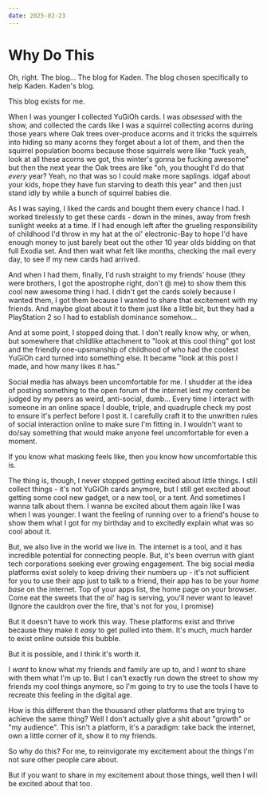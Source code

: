 ```yaml
---
date: 2025-02-23
---
```


# Why Do This

Oh, right. The blog... The blog for Kaden. The blog chosen specifically to help Kaden. Kaden's blog.

This blog exists for me.

When I was younger I collected YuGiOh cards. I was *obsessed* with the show, and collected the cards like I was a squirrel collecting acorns during those years where Oak trees over-produce acorns and it tricks the squirrels into hiding so many acorns they forget about a lot of them, and then the squirrel population booms because those squirrels were like "fuck yeah, look at all these acorns we got, this winter's gonna be fucking awesome" but then the next year the Oak trees are like "oh, you thought I'd do that *every* year? Yeah, no that was so I could make more saplings. idgaf about your kids, hope they have fun starving to death this year" and then just stand idly by while a bunch of squirrel babies die.

As I was saying, I liked the cards and bought them every chance I had. I worked tirelessly to get these cards - down in the mines, away from fresh sunlight weeks at a time. If I had enough left after the grueling responsibility of childhood I'd throw in my hat at the ol' electronic-Bay to hope I'd have enough money to just barely beat out the other 10 year olds bidding on that full Exodia set. And then wait what felt like months, checking the mail every day, to see if my new cards had arrived.

And when I had them, finally, I'd rush straight to my friends' house (they were brothers, I got the apostrophe right, don't @ me) to show them this cool new awesome thing I had. I didn't get the cards solely because I wanted them, I got them because I wanted to share that excitement with my friends. And maybe gloat about it to them just like a little bit, but they had a PlayStation 2 so I had to establish dominance somehow...

And at some point, I stopped doing that. I don't really know why, or when, but somewhere that childlike attachment to "look at this cool thing" got lost and the friendly one-upsmanship of childhood of who had the coolest YuGiOh card turned into something else. It became "look at this post I made, and how many likes it has."

Social media has always been uncomfortable for me. I shudder at the idea of posting something to the open forum of the internet lest my content be judged by my peers as weird, anti-social, dumb... Every time I interact with someone in an online space I double, triple, and quadruple check my post to ensure it's perfect before I post it. I carefully craft it to the unwritten rules of social interaction online to make sure I'm fitting in. I wouldn't want to do/say something that would make anyone feel uncomfortable for even a moment.

If you know what masking feels like, then you know how uncomfortable this is.

The thing is, though, I never stopped getting excited about little things. I still collect things - it's not YuGiOh cards anymore, but I still get excited about getting some cool new gadget, or a new tool, or a tent. And sometimes I wanna talk about them. I wanna be excited about them again like I was when I was younger. I want the feeling of running over to a friend's house to show them what I got for my birthday and to excitedly explain what was so cool about it.

But, we also live in the world we live in. The internet is a tool, and it has incredible potential for connecting people. But, it's been overrun with giant tech corporations seeking ever growing engagement. The big social media platforms exist solely to keep driving their numbers up - it's not sufficient for you to use their app just to talk to a friend, their app has to be your *home base* on the internet. Top of your apps list, the home page on your browser. Come eat the sweets that the ol' hag is serving, you'll never want to leave! (Ignore the cauldron over the fire, that's not for you, I promise)

But it doesn't have to work this way. These platforms exist and thrive because they make it *easy* to get pulled into them. It's much, much harder to exist online outside this bubble.

But it is possible, and I think it's worth it.

I *want* to know what my friends and family are up to, and I *want* to share with them what I'm up to. But I can't exactly run down the street to show my friends my cool things anymore, so I'm going to try to use the tools I have to recreate this feeling in the digital age.

How is this different than the thousand other platforms that are trying to achieve the same thing? Well I don't actually give a shit about "growth" or "my audience". This isn't a platform, it's a paradigm: take back the internet, own a little corner of it, show it to my friends.

So why do this? For me, to reinvigorate my excitement about the things I'm not sure other people care about.

But if you want to share in my excitement about those things, well then I will be excited about that too.